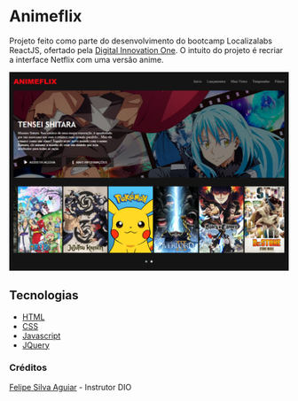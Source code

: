 # Animeflix

Projeto feito como parte do desenvolvimento do bootcamp Localizalabs ReactJS, ofertado pela [Digital Innovation One](https://digitalinnovation.one/).
O intuito do projeto é recriar a interface Netflix com uma versão anime.

![](assets/github/home.png)

## Tecnologias

- [HTML](https://developer.mozilla.org/pt-BR/docs/Web/HTML)
- [CSS](https://developer.mozilla.org/pt-BR/docs/Web/CSS)
- [Javascript](https://developer.mozilla.org/pt-BR/docs/Web/JavaScript)
- [JQuery](https://jquery.com/)

### Créditos

[Felipe Silva Aguiar](https://www.linkedin.com/in/felipe-aguiar-047/) - Instrutor DIO

